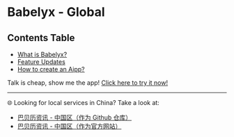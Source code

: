# Babelyx - Global

## Contents Table

- [What is Babelyx?](./home.md)
- [Feature Updates](./news.md)
- [How to create an Aipp?](./howto/create-aipp.md)

Talk is cheap, show me the app! [Click here to try it now!](https://u.babelyx.com)

---

🌐 Looking for local services in China? Take a look at:

- [巴贝历资讯 - 中国区（作为 Github 仓库）](https://github.com/babelyx/cn/)
- [巴贝历资讯 - 中国区（作为官方网站）](https://lib.cn.babelyx.com)
